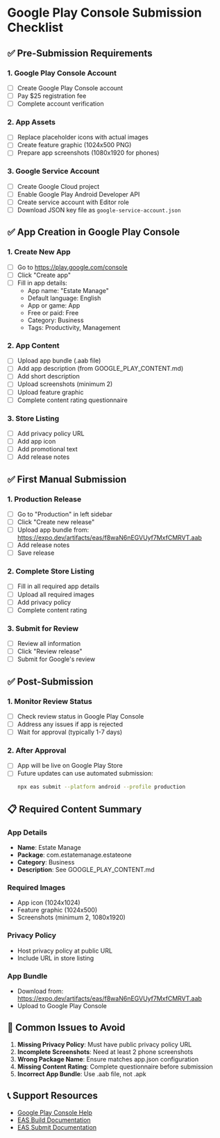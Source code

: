 # Google Play Console Submission Checklist

## ✅ Pre-Submission Requirements

### 1. Google Play Console Account
- [ ] Create Google Play Console account
- [ ] Pay $25 registration fee
- [ ] Complete account verification

### 2. App Assets
- [ ] Replace placeholder icons with actual images
- [ ] Create feature graphic (1024x500 PNG)
- [ ] Prepare app screenshots (1080x1920 for phones)

### 3. Google Service Account
- [ ] Create Google Cloud project
- [ ] Enable Google Play Android Developer API
- [ ] Create service account with Editor role
- [ ] Download JSON key file as `google-service-account.json`

## ✅ App Creation in Google Play Console

### 1. Create New App
- [ ] Go to https://play.google.com/console
- [ ] Click "Create app"
- [ ] Fill in app details:
  - App name: "Estate Manage"
  - Default language: English
  - App or game: App
  - Free or paid: Free
  - Category: Business
  - Tags: Productivity, Management

### 2. App Content
- [ ] Upload app bundle (.aab file)
- [ ] Add app description (from GOOGLE_PLAY_CONTENT.md)
- [ ] Add short description
- [ ] Upload screenshots (minimum 2)
- [ ] Upload feature graphic
- [ ] Complete content rating questionnaire

### 3. Store Listing
- [ ] Add privacy policy URL
- [ ] Add app icon
- [ ] Add promotional text
- [ ] Add release notes

## ✅ First Manual Submission

### 1. Production Release
- [ ] Go to "Production" in left sidebar
- [ ] Click "Create new release"
- [ ] Upload app bundle from: https://expo.dev/artifacts/eas/f8waN6nEGVUyf7MxfCMRVT.aab
- [ ] Add release notes
- [ ] Save release

### 2. Complete Store Listing
- [ ] Fill in all required app details
- [ ] Upload all required images
- [ ] Add privacy policy
- [ ] Complete content rating

### 3. Submit for Review
- [ ] Review all information
- [ ] Click "Review release"
- [ ] Submit for Google's review

## ✅ Post-Submission

### 1. Monitor Review Status
- [ ] Check review status in Google Play Console
- [ ] Address any issues if app is rejected
- [ ] Wait for approval (typically 1-7 days)

### 2. After Approval
- [ ] App will be live on Google Play Store
- [ ] Future updates can use automated submission:
  ```bash
  npx eas submit --platform android --profile production
  ```

## 📋 Required Content Summary

### App Details
- **Name**: Estate Manage
- **Package**: com.estatemanage.estateone
- **Category**: Business
- **Description**: See GOOGLE_PLAY_CONTENT.md

### Required Images
- App icon (1024x1024)
- Feature graphic (1024x500)
- Screenshots (minimum 2, 1080x1920)

### Privacy Policy
- Host privacy policy at public URL
- Include URL in store listing

### App Bundle
- Download from: https://expo.dev/artifacts/eas/f8waN6nEGVUyf7MxfCMRVT.aab
- Upload to Google Play Console

## 🚨 Common Issues to Avoid

1. **Missing Privacy Policy**: Must have public privacy policy URL
2. **Incomplete Screenshots**: Need at least 2 phone screenshots
3. **Wrong Package Name**: Ensure matches app.json configuration
4. **Missing Content Rating**: Complete questionnaire before submission
5. **Incorrect App Bundle**: Use .aab file, not .apk

## 📞 Support Resources

- [Google Play Console Help](https://support.google.com/googleplay/android-developer)
- [EAS Build Documentation](https://docs.expo.dev/build/introduction/)
- [EAS Submit Documentation](https://docs.expo.dev/submit/introduction/) 